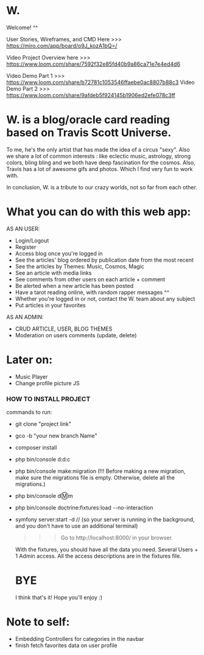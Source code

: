 # W.

Welcome! ^^

User Stories, Wireframes, and CMD Here >>> https://miro.com/app/board/o9J_kozA1bQ=/

Video Project Overview here >>> https://www.loom.com/share/7592f32e85fd40b9a86ca71e7e4ed4d6

Video Demo Part 1 >>> https://www.loom.com/share/b72781c1053546ffaebe0ac8807b88c3
Video Demo Part 2 >>> https://www.loom.com/share/9afdeb5f924145b1906ed2efe078c3ff


# W. is a blog/oracle card reading based on Travis Scott Universe. 

To me, he's the only artist that has made the idea of a circus "sexy". Also we share a lot of common interests : like eclectic music, astrology, strong colors, bling bling and we both have deep fascination for the cosmos.
Also, Travis has a lot of awesome gifs and photos. Which I find very fun to work with.

In conclusion, W. is a tribute to our crazy worlds, not so far from each other. 


# What you can do with this web app:

AS AN USER:
- Login/Logout
- Register
- Access blog once you're logged in
- See the articles' blog ordered by publication date from the most recent
- See the articles by Themes: Music, Cosmos, Magic
- See an article with media links
- See comments from other users on each article + comment
- Be alerted when a new article has been posted
- Have a tarot reading online, with random rapper messages ^^
- Whether you're logged in or not, contact the W. team about any subject
- Put articles in your favorites

AS AN ADMIN:
- CRUD ARTICLE, USER, BLOG THEMES
- Moderation on users comments (update, delete)

# Later on:
- Music Player
- Change profile picture JS

### HOW TO INSTALL PROJECT

commands to run:
- git clone "project link"
- gco -b "your new branch Name"
- composer install
- php bin/console d:d:c
- php bin/console make:migration (!!! Before making a new migration, make sure the migrations file is empty. Otherwise, delete all the migrations.)
- php bin/console d:m:m
- php bin/console doctrine:fixtures:load --no-interaction
- symfony server:start -d // (so your server is running in the background, and you don't have to use an additional terminal)
  
  >>> Go to http://localhost:8000/ in your browser.
  
  With the fixtures, you should have all the data you need.
  Several Users + 1 Admin access. 
  All the access descriptions are in the fixtures file.
  
  
  # BYE
  
  I think that's it! Hope you'll enjoy :)



# Note to self:
- Embedding Controllers for categories in the navbar
- finish fetch favorites data on user profile
